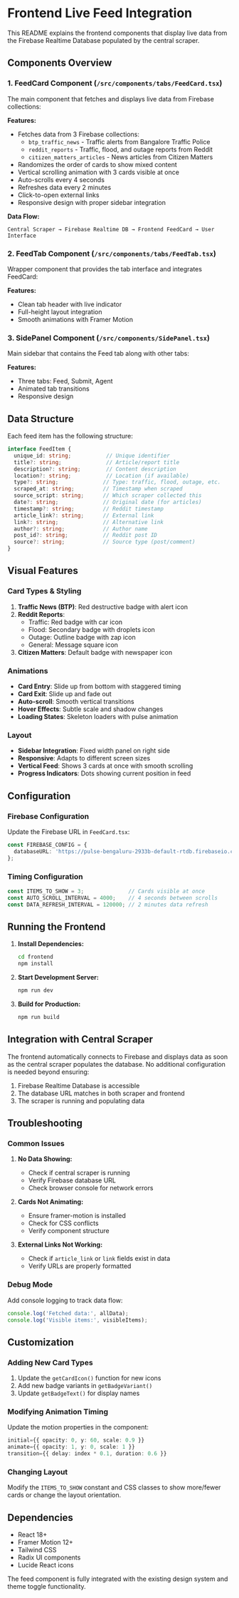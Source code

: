 # Frontend Live Feed Integration

This README explains the frontend components that display live data from the Firebase Realtime Database populated by the central scraper.

## Components Overview

### 1. FeedCard Component (`/src/components/tabs/FeedCard.tsx`)

The main component that fetches and displays live data from Firebase collections:

**Features:**
- Fetches data from 3 Firebase collections:
  - `btp_traffic_news` - Traffic alerts from Bangalore Traffic Police
  - `reddit_reports` - Traffic, flood, and outage reports from Reddit
  - `citizen_matters_articles` - News articles from Citizen Matters
- Randomizes the order of cards to show mixed content
- Vertical scrolling animation with 3 cards visible at once
- Auto-scrolls every 4 seconds
- Refreshes data every 2 minutes
- Click-to-open external links
- Responsive design with proper sidebar integration

**Data Flow:**
```
Central Scraper → Firebase Realtime DB → Frontend FeedCard → User Interface
```

### 2. FeedTab Component (`/src/components/tabs/FeedTab.tsx`)

Wrapper component that provides the tab interface and integrates FeedCard:

**Features:**
- Clean tab header with live indicator
- Full-height layout integration
- Smooth animations with Framer Motion

### 3. SidePanel Component (`/src/components/SidePanel.tsx`)

Main sidebar that contains the Feed tab along with other tabs:

**Features:**
- Three tabs: Feed, Submit, Agent
- Animated tab transitions
- Responsive design

## Data Structure

Each feed item has the following structure:

```typescript
interface FeedItem {
  unique_id: string;           // Unique identifier
  title?: string;              // Article/report title
  description?: string;        // Content description
  location?: string;           // Location (if available)
  type?: string;              // Type: traffic, flood, outage, etc.
  scraped_at: string;         // Timestamp when scraped
  source_script: string;      // Which scraper collected this
  date?: string;              // Original date (for articles)
  timestamp?: string;         // Reddit timestamp
  article_link?: string;      // External link
  link?: string;              // Alternative link
  author?: string;            // Author name
  post_id?: string;           // Reddit post ID
  source?: string;            // Source type (post/comment)
}
```

## Visual Features

### Card Types & Styling

1. **Traffic News (BTP)**: Red destructive badge with alert icon
2. **Reddit Reports**: 
   - Traffic: Red badge with car icon
   - Flood: Secondary badge with droplets icon  
   - Outage: Outline badge with zap icon
   - General: Message square icon
3. **Citizen Matters**: Default badge with newspaper icon

### Animations

- **Card Entry**: Slide up from bottom with staggered timing
- **Card Exit**: Slide up and fade out
- **Auto-scroll**: Smooth vertical transitions
- **Hover Effects**: Subtle scale and shadow changes
- **Loading States**: Skeleton loaders with pulse animation

### Layout

- **Sidebar Integration**: Fixed width panel on right side
- **Responsive**: Adapts to different screen sizes
- **Vertical Feed**: Shows 3 cards at once with smooth scrolling
- **Progress Indicators**: Dots showing current position in feed

## Configuration

### Firebase Configuration

Update the Firebase URL in `FeedCard.tsx`:

```typescript
const FIREBASE_CONFIG = {
  databaseURL: 'https://pulse-bengaluru-2933b-default-rtdb.firebaseio.com/'
};
```

### Timing Configuration

```typescript
const ITEMS_TO_SHOW = 3;              // Cards visible at once
const AUTO_SCROLL_INTERVAL = 4000;    // 4 seconds between scrolls
const DATA_REFRESH_INTERVAL = 120000; // 2 minutes data refresh
```

## Running the Frontend

1. **Install Dependencies:**
   ```bash
   cd frontend
   npm install
   ```

2. **Start Development Server:**
   ```bash
   npm run dev
   ```

3. **Build for Production:**
   ```bash
   npm run build
   ```

## Integration with Central Scraper

The frontend automatically connects to Firebase and displays data as soon as the central scraper populates the database. No additional configuration is needed beyond ensuring:

1. Firebase Realtime Database is accessible
2. The database URL matches in both scraper and frontend
3. The scraper is running and populating data

## Troubleshooting

### Common Issues

1. **No Data Showing:**
   - Check if central scraper is running
   - Verify Firebase database URL
   - Check browser console for network errors

2. **Cards Not Animating:**
   - Ensure framer-motion is installed
   - Check for CSS conflicts
   - Verify component structure

3. **External Links Not Working:**
   - Check if `article_link` or `link` fields exist in data
   - Verify URLs are properly formatted

### Debug Mode

Add console logging to track data flow:

```typescript
console.log('Fetched data:', allData);
console.log('Visible items:', visibleItems);
```

## Customization

### Adding New Card Types

1. Update the `getCardIcon()` function for new icons
2. Add new badge variants in `getBadgeVariant()`
3. Update `getBadgeText()` for display names

### Modifying Animation Timing

Update the motion properties in the component:

```typescript
initial={{ opacity: 0, y: 60, scale: 0.9 }}
animate={{ opacity: 1, y: 0, scale: 1 }}
transition={{ delay: index * 0.1, duration: 0.6 }}
```

### Changing Layout

Modify the `ITEMS_TO_SHOW` constant and CSS classes to show more/fewer cards or change the layout orientation.

## Dependencies

- React 18+
- Framer Motion 12+
- Tailwind CSS
- Radix UI components
- Lucide React icons

The feed component is fully integrated with the existing design system and theme toggle functionality.
